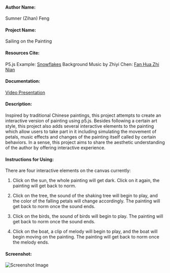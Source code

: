 #### Author Name:
   Sumner (Zihan) Feng

#### Project Name:
   Sailing on the Painting

#### Resources Cite:
   P5.js Example: [Snowflakes](https://p5js.org/examples/simulate-snowflakes.html)
   Background Music by Zhiyi Chen: [Fan Hua Zhi Nian](https://y.qq.com/n/yqq/song/004J5hT04brTrF.html)

#### Documentation:
   [Video Presentation](https://drive.google.com/file/d/1VtGs3KkibWiqhI1b964BQSrRjluooEGy/view?usp=sharing)

#### Description:
   Inspired by traditional Chinese paintings, this  project attempts to create an interactive version of painting using p5.js. Besides following a certain art style, this project also adds several interactive elements to the painting which allow users to  take part in it including simulating the movement of petals, music effects and changes of the painting itself called by certain behaviors. In a sense, this project aims to share the aesthetic understanding of the author by offering interactive experience.

#### Instructions for Using:
   There are four interactive elements on the canvas currently:

   1. Click on the sun, the whole painting will get dark.
      Click on it again, the painting will get back to norm.
   
   2. Click on the tree, the sound of the shaking tree will begin to play, and the color of the falling petals will change accordingly.
      The painting will get back to norm once the sound ends.
   
   3. Click on the birds, the sound of birds will begin to play.
      The painting will get back to norm once the sound ends.

   4. Click on the boat, a clip of melody will begin to play, and the boat will begin moving on the painting.
      The painting will get back to norm once the melody ends.

#### Screenshot:
   ![Screenshot Image](/resource/screenshot.png)
